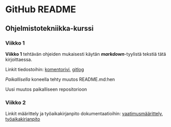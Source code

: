 # GitHub README

## Ohjelmistotekniikka-kurssi

### Viikko 1

**Viikko 1** tehtävän ohjeiden mukaisesti käytän **_markdown_**-tyylistä tekstiä tätä kirjoittaessa.

Linkit tiedostoihin: [komentorivi](https://github.com/Tartsi/ot-harjoitustyo/blob/master/laskarit/viikko1/komentorivi.txt), [gitlog](https://github.com/Tartsi/ot-harjoitustyo/blob/master/laskarit/viikko1/gitlog.txt)

*Paikallisella* koneella tehty muutos README.md:hen

Uusi muutos paikalliseen repositorioon

### Viikko 2

Linkit määrittely ja työaikakirjanpito dokumentaatioihin: [vaatimusmäärittely](https://github.com/Tartsi/ot-harjoitustyo/blob/master/dokumentaatio/vaatimusmaarittely.md), [työaikakirjanpito](https://github.com/Tartsi/ot-harjoitustyo/blob/master/dokumentaatio/tyoaikakirjanpito.md)
